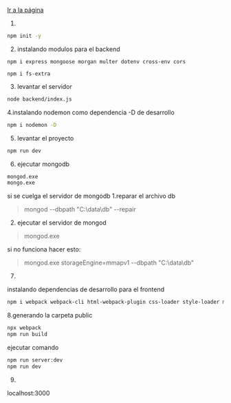 [Ir a la página](https://js-fullstack-simple.herokuapp.com/)

1.
```bash
npm init -y
```
2. instalando modulos para el backend
```
npm i express mongoose morgan multer dotenv cross-env cors

npm i fs-extra
```

3. levantar el servidor
```bash
node backend/index.js
```

4.instalando nodemon como dependencia -D de desarrollo
```bash
npm i nodemon -D
```
5. levantar el proyecto
```bash
npm run dev
```
6. ejecutar mongodb
```bash
mongod.exe
mongo.exe
```
si se cuelga el servidor de mongodb
1.reparar el archivo db
> mongod --dbpath "C:\data\db" --repair
2. ejecutar el servidor de mongod
> mongod.exe

si no funciona hacer esto:
>mongod.exe storageEngine=mmapv1 --dbpath "C:\data\db"
7.
instalando dependencias de desarrollo para el frontend
```bash
npm i webpack webpack-cli html-webpack-plugin css-loader style-loader mini-css-extract-plugin webpack-dev-server timeago.js -D
```
8.generando la carpeta public
```bash
npx webpack
npm run build
```
ejecutar comando
```bash
npm run server:dev
npm run dev
```
9.
localhost:3000
